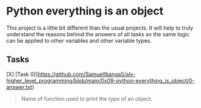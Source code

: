# Python everything is an object

This project is a little bit different than the usual projects. It will help to truly understand the reasons behind the answers of all tasks so the same logic can be applied to other variables and other variable types.

## Tasks

[X] \[Task 0](https://github.com/SamuelIbanga5/alx-higher_level_programming/blob/main/0x09-python-everything_is_object/0-answer.txt)
> Name of function used to print the type of an object.

